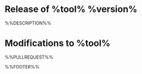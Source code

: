 # Release of %tool% %version%

%%DESCRIPTION%%

# Modifications to %tool%

%%PULLREQUEST%%

%%FOOTER%%
